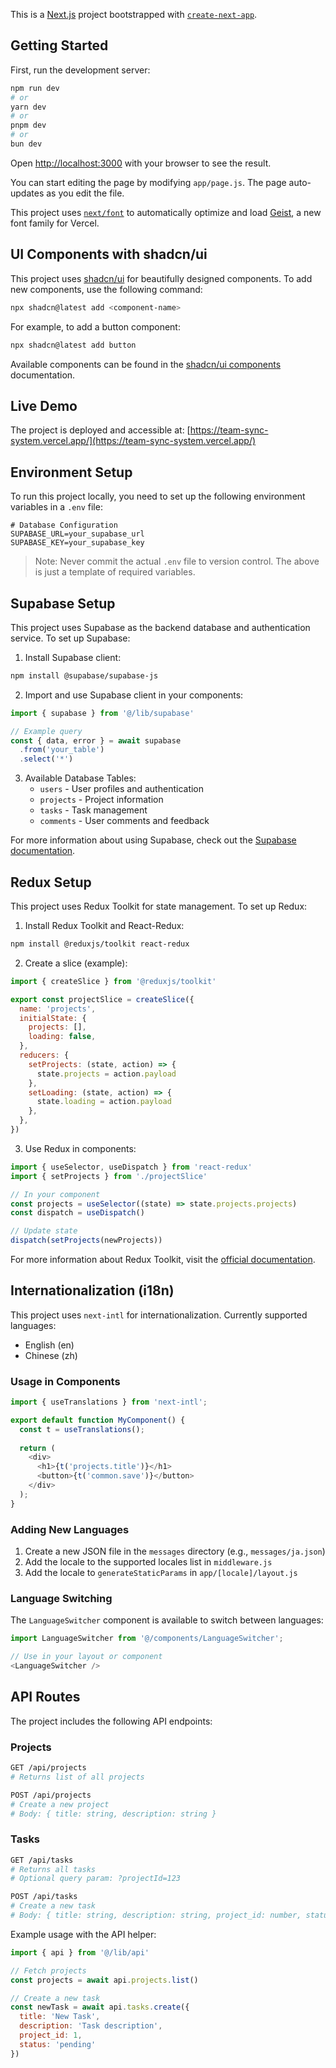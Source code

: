 This is a [Next.js](https://nextjs.org) project bootstrapped with [`create-next-app`](https://github.com/vercel/next.js/tree/canary/packages/create-next-app).

## Getting Started

First, run the development server:

```bash
npm run dev
# or
yarn dev
# or
pnpm dev
# or
bun dev
```

Open [http://localhost:3000](http://localhost:3000) with your browser to see the result.

You can start editing the page by modifying `app/page.js`. The page auto-updates as you edit the file.

This project uses [`next/font`](https://nextjs.org/docs/app/building-your-application/optimizing/fonts) to automatically optimize and load [Geist](https://vercel.com/font), a new font family for Vercel.

## UI Components with shadcn/ui

This project uses [shadcn/ui](https://ui.shadcn.com/) for beautifully designed components. To add new components, use the following command:

```bash
npx shadcn@latest add <component-name>
```

For example, to add a button component:
```bash
npx shadcn@latest add button
```

Available components can be found in the [shadcn/ui components](https://ui.shadcn.com/docs/components) documentation.

## Live Demo

The project is deployed and accessible at: [https://team-sync-system.vercel.app/](https://team-sync-system.vercel.app/)

## Environment Setup

To run this project locally, you need to set up the following environment variables in a `.env` file:

```env
# Database Configuration
SUPABASE_URL=your_supabase_url
SUPABASE_KEY=your_supabase_key
```

> Note: Never commit the actual `.env` file to version control. The above is just a template of required variables.

## Supabase Setup

This project uses Supabase as the backend database and authentication service. To set up Supabase:

1. Install Supabase client:
```bash
npm install @supabase/supabase-js
```

2. Import and use Supabase client in your components:
```javascript
import { supabase } from '@/lib/supabase'

// Example query
const { data, error } = await supabase
  .from('your_table')
  .select('*')
```

3. Available Database Tables:
   - `users` - User profiles and authentication
   - `projects` - Project information
   - `tasks` - Task management
   - `comments` - User comments and feedback

For more information about using Supabase, check out the [Supabase documentation](https://supabase.com/docs).

## Redux Setup

This project uses Redux Toolkit for state management. To set up Redux:

1. Install Redux Toolkit and React-Redux:
```bash
npm install @reduxjs/toolkit react-redux
```

2. Create a slice (example):
```javascript
import { createSlice } from '@reduxjs/toolkit'

export const projectSlice = createSlice({
  name: 'projects',
  initialState: {
    projects: [],
    loading: false,
  },
  reducers: {
    setProjects: (state, action) => {
      state.projects = action.payload
    },
    setLoading: (state, action) => {
      state.loading = action.payload
    },
  },
})
```

3. Use Redux in components:
```javascript
import { useSelector, useDispatch } from 'react-redux'
import { setProjects } from './projectSlice'

// In your component
const projects = useSelector((state) => state.projects.projects)
const dispatch = useDispatch()

// Update state
dispatch(setProjects(newProjects))
```

For more information about Redux Toolkit, visit the [official documentation](https://redux-toolkit.js.org/).

## Internationalization (i18n)

This project uses `next-intl` for internationalization. Currently supported languages:
- English (en)
- Chinese (zh)

### Usage in Components

```javascript
import { useTranslations } from 'next-intl';

export default function MyComponent() {
  const t = useTranslations();
  
  return (
    <div>
      <h1>{t('projects.title')}</h1>
      <button>{t('common.save')}</button>
    </div>
  );
}
```

### Adding New Languages

1. Create a new JSON file in the `messages` directory (e.g., `messages/ja.json`)
2. Add the locale to the supported locales list in `middleware.js`
3. Add the locale to `generateStaticParams` in `app/[locale]/layout.js`

### Language Switching

The `LanguageSwitcher` component is available to switch between languages:

```javascript
import LanguageSwitcher from '@/components/LanguageSwitcher';

// Use in your layout or component
<LanguageSwitcher />
```

## API Routes

The project includes the following API endpoints:

### Projects

```bash
GET /api/projects
# Returns list of all projects

POST /api/projects
# Create a new project
# Body: { title: string, description: string }
```

### Tasks

```bash
GET /api/tasks
# Returns all tasks
# Optional query param: ?projectId=123

POST /api/tasks
# Create a new task
# Body: { title: string, description: string, project_id: number, status: string }
```

Example usage with the API helper:

```javascript
import { api } from '@/lib/api'

// Fetch projects
const projects = await api.projects.list()

// Create a new task
const newTask = await api.tasks.create({
  title: 'New Task',
  description: 'Task description',
  project_id: 1,
  status: 'pending'
})
